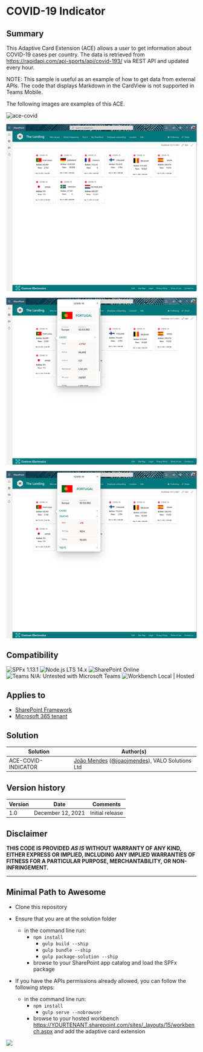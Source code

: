# COVID-19 Indicator

## Summary

This Adaptive Card Extension (ACE) allows a user to get information about COVID-19 cases per country. The data is retrieved from <https://rapidapi.com/api-sports/api/covid-193/> via REST API and updated every hour.

NOTE: This sample is useful as an example of how to get data from external APIs. The code that displays Markdown in the CardView is not supported in Teams Mobile. 

The following images are examples of this ACE.

![ace-covid](assets/covid19.gif)

![ace-covid](assets/covid01.png)

![ace-covid](assets/covid02.png)

![ace-covid](assets/covid03.png)

## Compatibility

![SPFx 1.13.1](https://img.shields.io/badge/SPFx-1.13.1-green.svg)
![Node.js LTS 14.x](https://img.shields.io/badge/Node.js-LTS%2014.x-green.svg)
![SharePoint Online](https://img.shields.io/badge/SharePoint-Online-yellow.svg)
![Teams N/A: Untested with Microsoft Teams](https://img.shields.io/badge/Teams-N%2FA-lightgrey.svg "Untested with Microsoft Teams")
![Workbench Local | Hosted](https://img.shields.io/badge/Workbench-Local%20%7C%20Hosted-green.svg)

## Applies to

- [SharePoint Framework](https://docs.microsoft.com/sharepoint/dev/spfx/sharepoint-framework-overview)
- [Microsoft 365 tenant](https://docs.microsoft.com/sharepoint/dev/spfx/set-up-your-development-environment)

## Solution

Solution|Author(s)
--------|---------
ACE-COVID-INDICATOR | [João Mendes](https://github.com/joaojmendes) ([@joaojmendes](https://twitter.com/joaojmendes)), VALO Solutions Ltd

## Version history

Version|Date|Comments
-------|----|--------
1.0|December 12, 2021|Initial release

## Disclaimer

**THIS CODE IS PROVIDED *AS IS* WITHOUT WARRANTY OF ANY KIND, EITHER EXPRESS OR IMPLIED, INCLUDING ANY IMPLIED WARRANTIES OF FITNESS FOR A PARTICULAR PURPOSE, MERCHANTABILITY, OR NON-INFRINGEMENT.**

---

## Minimal Path to Awesome

- Clone this repository
- Ensure that you are at the solution folder
  - in the command line run:
    - `npm install`
      - `gulp build --ship`
      - `gulp bundle --ship`
      - `gulp package-solution --ship`
    - browse to your SharePoint app catalog and load the SPFx package

- If you have the APIs permissions already allowed, you can follow the following steps:
  - in the command line run:
    - `npm install`
      - `gulp serve --nobrowser`
    - browse to your hosted workbench <https://YOURTENANT.sharepoint.com/sites/_layouts/15/workbench.aspx> and add the adaptive card extension

<img src="https://pnptelemetry.azurewebsites.net/sp-dev-fx-aces/samples/PrimaryTextCard-Covid-Indicator" />
